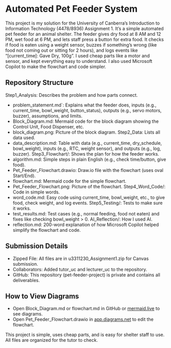 # Automated Pet Feeder System

This project is my solution for the University of Canberra’s Introduction to Information Technology (4478/8936) Assignment 1. It’s a simple automated pet feeder for an animal shelter. The feeder gives dry food at 8 AM and 12 PM, wet food at 6 PM, and lets staff press a button for extra food. It checks if food is eaten using a weight sensor, buzzes if something’s wrong (like food not coming out or sitting for 2 hours), and logs events like “[current_time]: Gave Dry, 100g”. I used cheap parts like a motor and sensor, and kept everything easy to understand. I also used Microsoft Copilot to make the flowchart and code simpler.

## Repository Structure
Step1_Analysis: Describes the problem and how parts connect.
  - problem_statement.md`: Explains what the feeder does, inputs (e.g., current_time, bowl_weight, button_status), outputs (e.g., servo motors, buzzer), assumptions, and limits.
  - Block_Diagram.md: Mermaid code for the block diagram showing the Control Unit, Food Dispenser, etc.
  - block_diagram.png: Picture of the block diagram.
Step2_Data: Lists all data used.
  - data_description.md: Table with data (e.g., current_time, dry_schedule, bowl_weight), inputs (e.g., RTC, weight sensor), and outputs (e.g., log, buzzer).
Step3_Flowchart/: Shows the plan for how the feeder works.
  - algorithm.md: Simple steps in plain English (e.g., check time/button, give food).
  - Pet_Feeder_Flowchart.drawio: Draw.io file with the flowchart (uses oval Start/End).
  - flowchart.md: Mermaid code for the simple flowchart.
  - Pet_Feeder_Flowchart.png: Picture of the flowchart.
Step4_Word_Code/: Code in simple words.
  - word_code.md: Easy code using current_time, bowl_weight, etc., to give food, check weight, and log events.
Step5_Testing/: Tests to make sure it works.
  - test_results.md: Test cases (e.g., normal feeding, food not eaten) and fixes like checking bowl_weight > 0.
AI_Reflection/: How I used AI.
  - reflection.md: 200-word explanation of how Microsoft Copilot helped simplify the flowchart and code.

## Submission Details

- Zipped File: All files are in u3311230_Assignment1.zip for Canvas submission.
- Collaborators: Added tutor_uc and lecturer_uc to the repository.
- GitHub: This repository (pet-feeder-project) is private and contains all deliverables.

## How to View Diagrams
- Open Block_Diagram.md or flowchart.md in GitHub or [mermaid.live](https://mermaid.live) to see diagrams.
- Open Pet_Feeder_Flowchart.drawio in [app.diagrams.net](https://app.diagrams.net) to edit the flowchart.


This project is simple, uses cheap parts, and is easy for shelter staff to use. All files are organized for the tutor to check.
